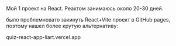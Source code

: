 Мой 1 проект на React. Реактом занимаюсь около 20-30 дней.

было проблемновато закинуть React+Vite проект в GitHub pages, поэтому нашел более крутую альтернативу:

quiz-react-app-liart.vercel.app
